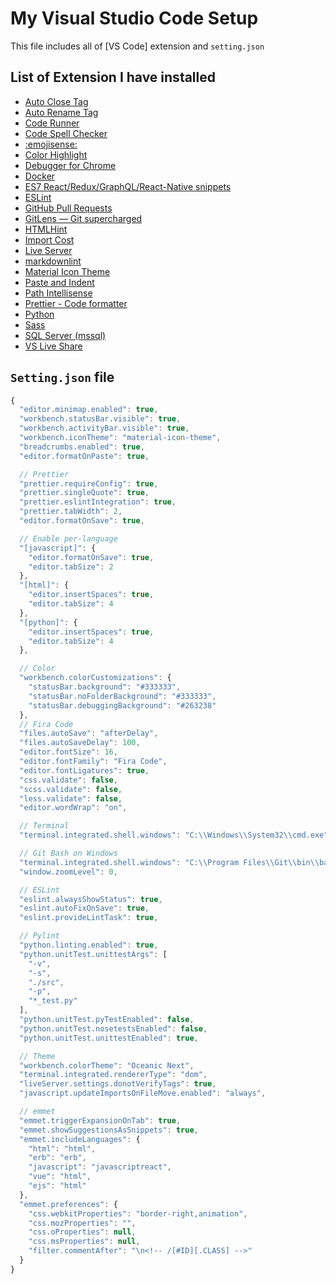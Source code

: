 # My Visual Studio Code Setup

This file includes all of [VS Code] extension and `setting.json`

## List of Extension I have installed

- [Auto Close Tag](https://marketplace.visualstudio.com/items?itemName=formulahendry.auto-close-tag)
- [Auto Rename Tag](https://marketplace.visualstudio.com/items?itemName=formulahendry.auto-rename-tag)
- [Code Runner](https://marketplace.visualstudio.com/items?itemName=formulahendry.code-runner)
- [Code Spell Checker](https://marketplace.visualstudio.com/items?itemName=streetsidesoftware.code-spell-checker)
- [:emojisense:](https://marketplace.visualstudio.com/items?itemName=bierner.emojisense)
- [Color Highlight](https://marketplace.visualstudio.com/items?itemName=naumovs.color-highlight)
- [Debugger for Chrome](https://marketplace.visualstudio.com/items?itemName=msjsdiag.debugger-for-chrome)
- [Docker](https://marketplace.visualstudio.com/items?itemName=PeterJausovec.vscode-docker)
- [ES7 React/Redux/GraphQL/React-Native snippets](https://marketplace.visualstudio.com/items?itemName=dsznajder.es7-react-js-snippets)
- [ESLint](https://marketplace.visualstudio.com/items?itemName=dbaeumer.vscode-eslint)
- [GitHub Pull Requests](https://marketplace.visualstudio.com/items?itemName=GitHub.vscode-pull-request-github)
- [GitLens — Git supercharged](https://marketplace.visualstudio.com/items?itemName=eamodio.gitlens)
- [HTMLHint](https://marketplace.visualstudio.com/items?itemName=mkaufman.HTMLHint)
- [Import Cost](https://marketplace.visualstudio.com/items?itemName=wix.vscode-import-cost)
- [Live Server](https://marketplace.visualstudio.com/items?itemName=ritwickdey.LiveServer)
- [markdownlint](https://marketplace.visualstudio.com/items?itemName=DavidAnson.vscode-markdownlint)
- [Material Icon Theme](https://marketplace.visualstudio.com/items?itemName=PKief.material-icon-theme)
- [Paste and Indent](https://marketplace.visualstudio.com/items?itemName=Rubymaniac.vscode-paste-and-indent)
- [Path Intellisense](https://marketplace.visualstudio.com/items?itemName=christian-kohler.path-intellisense)
- [Prettier - Code formatter](https://marketplace.visualstudio.com/items?itemName=esbenp.prettier-vscode)
- [Python](https://marketplace.visualstudio.com/items?itemName=ms-python.python)
- [Sass](https://marketplace.visualstudio.com/items?itemName=robinbentley.sass-indented)
- [SQL Server (mssql)](https://marketplace.visualstudio.com/items?itemName=ms-mssql.mssql)
- [VS Live Share](https://marketplace.visualstudio.com/items?itemName=MS-vsliveshare.vsliveshare)


## `Setting.json` file

```javascript
{
  "editor.minimap.enabled": true,
  "workbench.statusBar.visible": true,
  "workbench.activityBar.visible": true,
  "workbench.iconTheme": "material-icon-theme",
  "breadcrumbs.enabled": true,
  "editor.formatOnPaste": true,

  // Prettier
  "prettier.requireConfig": true,
  "prettier.singleQuote": true,
  "prettier.eslintIntegration": true,
  "prettier.tabWidth": 2,
  "editor.formatOnSave": true,

  // Enable per-language
  "[javascript]": {
    "editor.formatOnSave": true,
    "editor.tabSize": 2
  },
  "[html]": {
    "editor.insertSpaces": true,
    "editor.tabSize": 4
  },
  "[python]": {
    "editor.insertSpaces": true,
    "editor.tabSize": 4
  },

  // Color
  "workbench.colorCustomizations": {
    "statusBar.background": "#333333",
    "statusBar.noFolderBackground": "#333333",
    "statusBar.debuggingBackground": "#263238"
  },
  // Fira Code
  "files.autoSave": "afterDelay",
  "files.autoSaveDelay": 100,
  "editor.fontSize": 16,
  "editor.fontFamily": "Fira Code",
  "editor.fontLigatures": true,
  "css.validate": false,
  "scss.validate": false,
  "less.validate": false,
  "editor.wordWrap": "on",

  // Terminal
  "terminal.integrated.shell.windows": "C:\\Windows\\System32\\cmd.exe",

  // Git Bash on Windows
  "terminal.integrated.shell.windows": "C:\\Program Files\\Git\\bin\\bash.exe",
  "window.zoomLevel": 0,

  // ESLint
  "eslint.alwaysShowStatus": true,
  "eslint.autoFixOnSave": true,
  "eslint.provideLintTask": true,

  // Pylint
  "python.linting.enabled": true,
  "python.unitTest.unittestArgs": [
    "-v",
    "-s",
    "./src",
    "-p",
    "*_test.py"
  ],
  "python.unitTest.pyTestEnabled": false,
  "python.unitTest.nosetestsEnabled": false,
  "python.unitTest.unittestEnabled": true,

  // Theme
  "workbench.colorTheme": "Oceanic Next",
  "terminal.integrated.rendererType": "dom",
  "liveServer.settings.donotVerifyTags": true,
  "javascript.updateImportsOnFileMove.enabled": "always",

  // emmet
  "emmet.triggerExpansionOnTab": true,
  "emmet.showSuggestionsAsSnippets": true,
  "emmet.includeLanguages": {
    "html": "html",
    "erb": "erb",
    "javascript": "javascriptreact",
    "vue": "html",
    "ejs": "html"
  },
  "emmet.preferences": {
    "css.webkitProperties": "border-right,animation",
    "css.mozProperties": "",
    "css.oProperties": null,
    "css.msProperties": null,
    "filter.commentAfter": "\n<!-- /[#ID][.CLASS] -->"
  }
}
```
